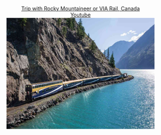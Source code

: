 <div style="text-align: center;">

[Trip with Rocky Mountaineer or VIA Rail, Canada](https://canadiantrainvacations.com/trips/coast-to-coast-by-rail#top) 
<br>
[Youtube](https://www.youtube.com/watch?v=f2yqWAb7nlE)
<br>
<img src="mountaineer.jpg" width="400" height="300">

</div>
